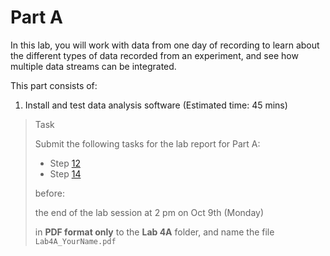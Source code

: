 # Part A

In this lab, you will work with data from one day of recording to learn about the different types of data recorded from an experiment, and see how multiple data streams can be integrated.

This part consists of:

<ol>
  <li> Install and test data analysis software (Estimated time:  45 mins)
</ol>

> <p class="task"> Task
>
> Submit the following tasks for the lab report for Part A: 
> - Step [12](1.md#14)
> - Step [14](1.md#15)
> 
> before:
>
> <p class="warn"> the end of the lab session at 2 pm on Oct 9th (Monday)
>
> in **PDF format only** to the **Lab 4A** folder, and name the file `Lab4A_YourName.pdf`
